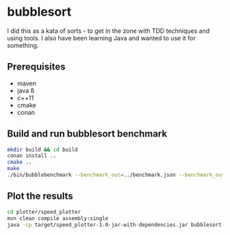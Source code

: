# bubblesort
I did this as a kata of sorts - to get in the zone with TDD techniques and using tools. I also have been learning Java and wanted to use it for something. 

## Prerequisites
* maven
* java 8
* c++11
* cmake
* conan

## Build and run bubblesort benchmark
```bash
mkdir build && cd build
conan install ..
cmake ..
make
./bin/bubblebenchmark --benchmark_out=../benchmark.json --benchmark_out_format=json
```

## Plot the results
```bash
cd plotter/speed_plotter
mvn clean compile assembly:single
java -cp target/speed_plotter-1.0-jar-with-dependencies.jar bubblesort.App ../../benchmark_out.json
```
